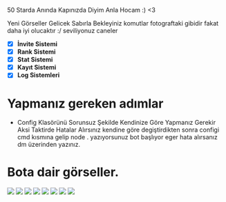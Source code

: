 50 Starda Anında Kapınızda Diyim Anla Hocam :) <3

Yeni Görseller Gelicek Sabırla Bekleyiniz komutlar fotograftaki gibidir fakat daha iyi olucaktır :/ seviliyonuz caneler 

- [x] **İnvite Sistemi**
- [x] **Rank Sistemi**
- [x] **Stat Sistemi**
- [x] **Kayıt Sistemi**
- [x] **Log Sistemleri**

# Yapmanız gereken adımlar

- Config Klasörünü Sorunsuz Şekilde Kendinize Göre Yapmanız Gerekir Aksi Taktirde Hatalar Alırsınız kendine göre degiştirdikten sonra configi cmd kısmına gelip node . yazıyorsunuz bot başlıyor eger hata alırsanız dm üzerinden yazınız.


# Bota dair görseller.
<img  src="https://cdn.discordapp.com/attachments/1097553839613288519/1103742312955248702/image.png">
<img  src="https://cdn.discordapp.com/attachments/1101241787655409664/1104724382993104906/image.png">
<img  src="https://cdn.discordapp.com/attachments/1101241787655409664/1103756704673443910/image.png">
<img  src="https://cdn.discordapp.com/attachments/1101241787655409664/1103757413221404792/image.png">
<img  src="https://cdn.discordapp.com/attachments/1101241787655409664/1103758085488660561/image.png">
<img  src="https://cdn.discordapp.com/attachments/1101241787655409664/1104716903487918171/image.png">
<img  src="https://cdn.discordapp.com/attachments/1101241787655409664/1104720587307372544/image.png">
<img  src="https://media.discordapp.net/attachments/1097989540347658291/1101248438689091694/image.png?width=394&height=217">





